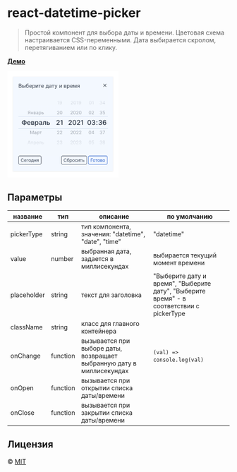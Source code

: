 # react-datetime-picker

> Простой компонент для выбора даты и времени. Цветовая схема настраивается CSS-переменными. Дата выбирается скролом, перетягиванием или по клику. 


**[Демо](https://tootsieroll.github.io/react-datetime-picker/)**

<img src="/src/images/preview.png" alt="preview" width="50%"/>

[comment]: <> (![preview]&#40;/src/images/preview.png&#41;)

[comment]: <> (## Установка)

[comment]: <> (```bash)

[comment]: <> (npm i @tootsieroll/react-datetime-picker)

[comment]: <> (```)

[comment]: <> (## Использование)

[comment]: <> (```TSX)

[comment]: <> (import DateTimePicker from '@tootsieroll/react-datetime-picker';)

[comment]: <> (..........)

[comment]: <> (<DateTimePicker )

[comment]: <> (    pickerType={'datetime'} )

[comment]: <> (    onChange={&#40;value: any&#41; => console.log&#40;value&#41;} )

[comment]: <> (/>)

[comment]: <> (..........  )

[comment]: <> (```)

## Параметры

| название | тип | описание | по умолчанию |
|---|---|---|---|
| pickerType | string | тип компонента, значения: "datetime", "date", "time" | "datetime" |
| value | number | выбранная дата, задается в миллисекундах  | выбирается текущий момент времени |
| placeholder | string | текст для заголовка | "Выберите дату и время", "Выберите дату", "Выберите время" - в соответствии с pickerType |
| className | string | класс для главного контейнера | |
| onChange | function | вызывается при выборе даты, возвращает выбранную дату в миллисекундах  | `(val) => console.log(val)` |
| onOpen | function | вызывается при открытии списка даты/времени | |
| onClose | function | вызывается при закрытии списка даты/времени | |


## Лицензия

© [MIT](https://github.com/tootsieroll/react-grid-table/LICENSE)
